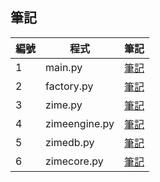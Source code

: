 ## 筆記

| 編號 | 程式          | 筆記                       |
|------|---------------|----------------------------|
| 1    | main.py       | [筆記](main-note.md)       |
| 2    | factory.py    | [筆記](factory-note.md)    |
| 3    | zime.py       | [筆記](zime-note.md)       |
| 4    | zimeengine.py | [筆記](zimeengine-note.md) |
| 5    | zimedb.py     | [筆記](zimedb-note.md)     |
| 6    | zimecore.py   | [筆記](zimecore-note.md)     |
